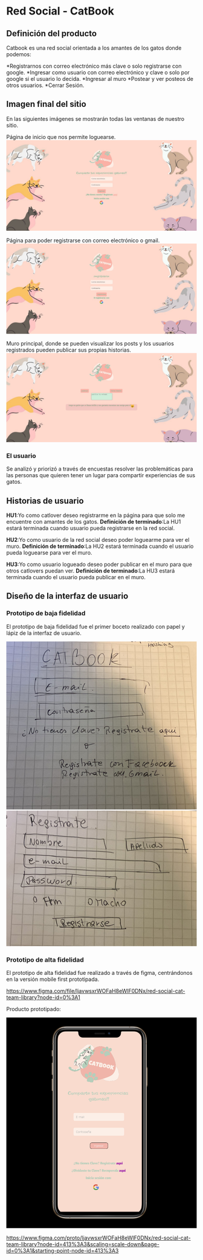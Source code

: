 # **Red Social - CatBook**

## Definición del producto
Catbook es una red social orientada a los amantes de los gatos donde podemos:

*Registrarnos con correo electrónico más clave o solo registrarse con google.
*Ingresar como usuario con correo electrónico y clave o solo por google si el usuario lo decida.
*Ingresar al muro
*Postear y ver posteos de otros usuarios.
*Cerrar Sesión.

## Imagen final del sitio

En las siguientes imágenes se mostrarán todas las ventanas de nuestro sitio.

Página de inicio que nos permite loguearse.
![Login](https://github.com/RomiErased/SCL021-social-network/blob/developerRomi/src/component/login.jpeg)

Página para poder registrarse con correo electrónico o gmail.
![Registrarse](https://github.com/RomiErased/SCL021-social-network/blob/developerRomi/src/component/registrarse.jpeg)

Muro principal, donde se pueden visualizar los posts y los usuarios registrados pueden publicar sus propias historias.
![Muro](https://github.com/RomiErased/SCL021-social-network/blob/developerRomi/src/component/muro.jpeg)

### El usuario
Se analizó y priorizó a través de encuestas resolver las problemáticas para las personas que quieren tener un lugar para compartir experiencias de sus gatos.

## Historias de usuario

**HU1**:Yo como catlover deseo registrarme en la página para que solo me encuentre con amantes de los gatos.
**Definición de terminado**:La HU1 estará terminada cuando usuario pueda registrarse en la red social.

**HU2**:Yo como usuario de la red social deseo poder loguearme para ver el muro.
**Definición de terminado**:La HU2 estará terminada cuando el usuario pueda loguearse para ver el muro.

**HU3**:Yo como usuario logueado deseo poder publicar en el muro para que otros catlovers puedan ver.
**Definición de terminado**:La HU3 estará terminada cuando el usuario pueda publicar en el muro.


## Diseño de la interfaz de usuario

### Prototipo de baja fidelidad

El prototipo de baja fidelidad fue el primer boceto realizado con papel y lápiz de la interfaz de usuario.

![Prototipo](https://github.com/RomiErased/SCL021-social-network/blob/developerRomi/src/component/baja1.jpeg)
![Prototipo](https://github.com/RomiErased/SCL021-social-network/blob/developerRomi/src/component/baja2.jpeg)

### Prototipo de alta fidelidad

El prototipo de alta fidelidad fue realizado a través de figma, centrándonos en la versión mobile first prototipada.

https://www.figma.com/file/ljavwsxrWOFaH8eWlF0DNx/red-social-cat-team-library?node-id=0%3A1

Producto prototipado:

![Prototipo](https://github.com/RomiErased/SCL021-social-network/blob/developerRomi/src/component/alta.png)

https://www.figma.com/proto/ljavwsxrWOFaH8eWlF0DNx/red-social-cat-team-library?node-id=413%3A3&scaling=scale-down&page-id=0%3A1&starting-point-node-id=413%3A3

